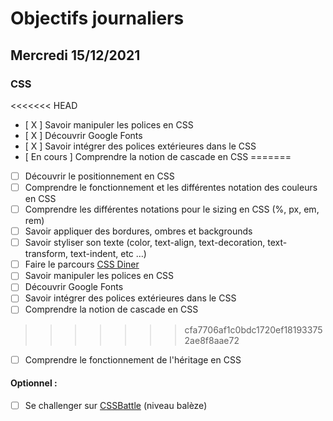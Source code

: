 # Objectifs journaliers

## Mercredi 15/12/2021

### CSS

<<<<<<< HEAD
  * [ X ] Savoir manipuler les polices en CSS
  * [ X ] Découvrir Google Fonts
  * [ X ] Savoir intégrer des polices extérieures dans le CSS
  * [ En cours ] Comprendre la notion de cascade en CSS
=======
  * [ ] Découvrir le positionnement en CSS
  * [ ] Comprendre le fonctionnement et les différentes notation des couleurs en CSS
  * [ ] Comprendre les différentes notations pour le sizing en CSS (%, px, em, rem)
  * [ ] Savoir appliquer des bordures, ombres et backgrounds
  * [ ] Savoir styliser son texte (color, text-align, text-decoration, text-transform, text-indent, etc …)
  * [ ] Faire le parcours [CSS Diner](https://flukeout.github.io/)
  * [ ] Savoir manipuler les polices en CSS
  * [ ] Découvrir Google Fonts
  * [ ] Savoir intégrer des polices extérieures dans le CSS
  * [ ] Comprendre la notion de cascade en CSS
>>>>>>> cfa7706af1c0bdc1720ef181933752ae8f8aae72
  * [ ] Comprendre le fonctionnement de l'héritage en CSS

#### Optionnel : 

  * [ ] Se challenger sur [CSSBattle](https://cssbattle.dev/) (niveau balèze)




